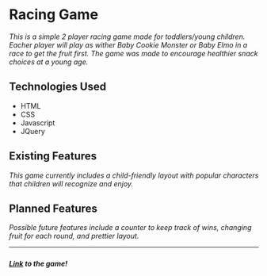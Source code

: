 # Racing Game

*This is a simple 2 player racing game made for toddlers/young children. Eacher player will play as wither Baby Cookie Monster or Baby Elmo in a race to get the fruit first. The game was made to encourage healthier snack choices at a young age.*

## Technologies Used

* HTML 
* CSS 
* Javascript
* JQuery

## Existing Features

*This game currently includes a child-friendly layout with popular characters that children will recognize and enjoy.*

## Planned Features

*Possible future features include a counter to keep track of wins, changing fruit for each round, and prettier layout.*

---

##### 

##### <a href="https://pages.github.com" target="_blank">Link</a> to the game!
